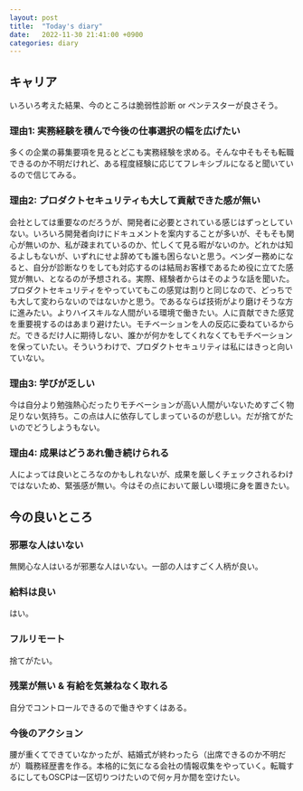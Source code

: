 ```yaml
---
layout: post
title:  "Today's diary"
date:   2022-11-30 21:41:00 +0900
categories: diary
---
```


## キャリア
いろいろ考えた結果、今のところは脆弱性診断 or ペンテスターが良さそう。

### 理由1: 実務経験を積んで今後の仕事選択の幅を広げたい
多くの企業の募集要項を見るとどこも実務経験を求める。そんな中そもそも転職できるのか不明だけれど、ある程度経験に応じてフレキシブルになると聞いているので信じてみる。

### 理由2: プロダクトセキュリティも大して貢献できた感が無い
会社としては重要なのだろうが、開発者に必要とされている感じはずっとしていない。いろいろ開発者向けにドキュメントを案内することが多いが、そもそも関心が無いのか、私が疎まれているのか、忙しくて見る暇がないのか。どれかは知るよしもないが、いずれにせよ辞めても誰も困らないと思う。ベンダー務めになると、自分が診断なりをしても対応するのは結局お客様であるため役に立てた感覚が無い、となるのが予想される。実際、経験者からはそのような話を聞いた。プロダクトセキュリティをやっていてもこの感覚は割りと同じなので、どっちでも大して変わらないのではないかと思う。であるならば技術がより磨けそうな方に進みたい。よりハイスキルな人間がいる環境で働きたい。人に貢献できた感覚を重要視するのはあまり避けたい。モチベーションを人の反応に委ねているからだ。できるだけ人に期待しない、誰かが何かをしてくれなくてもモチベーションを保っていたい。そういうわけで、プロダクトセキュリティは私にはきっと向いていない。

### 理由3: 学びが乏しい
今は自分より勉強熱心だったりモチベーションが高い人間がいないためすごく物足りない気持ち。この点は人に依存してしまっているのが悲しい。だが捨てがたいのでどうしようもない。

### 理由4: 成果はどうあれ働き続けられる
人によっては良いところなのかもしれないが、成果を厳しくチェックされるわけではないため、緊張感が無い。今はその点において厳しい環境に身を置きたい。

## 今の良いところ
### 邪悪な人はいない
無関心な人はいるが邪悪な人はいない。一部の人はすごく人柄が良い。

### 給料は良い
はい。

### フルリモート
捨てがたい。

### 残業が無い & 有給を気兼ねなく取れる
自分でコントロールできるので働きやすくはある。

### 今後のアクション
腰が重くてできていなかったが、結婚式が終わったら（出席できるのか不明だが）職務経歴書を作る。本格的に気になる会社の情報収集をやっていく。転職するにしてもOSCPは一区切りつけたいので何ヶ月か間を空けたい。
